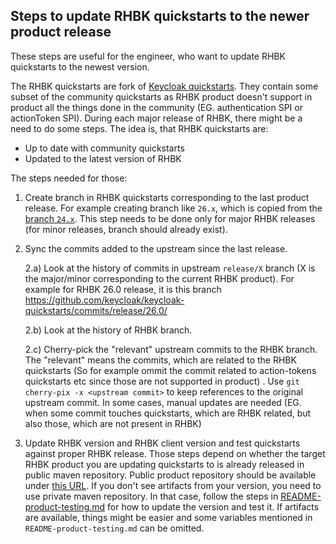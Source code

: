 Steps to update RHBK quickstarts to the newer product release
-------------------------------------------------------------

These steps are useful for the engineer, who want to update RHBK quickstarts to the newest version.

The RHBK quickstarts are fork of [Keycloak quickstarts](https://github.com/keycloak/keycloak-quickstarts). They contain some subset of the community quickstarts as RHBK product doesn't
support in product all the things done in the community (EG. authentication SPI or actionToken SPI). During each major release of RHBK, there
might be a need to do some steps. The idea is, that RHBK quickstarts are:
- Up to date with community quickstarts
- Updated to the latest version of RHBK

The steps needed for those:

1) Create branch in RHBK quickstarts corresponding to the last product release. For example creating branch like `26.x`, which is copied from
the [branch `24.x`](https://github.com/redhat-developer/rhbk-quickstarts/tree/24.x). This step needs to be done only for 
major RHBK releases (for minor releases, branch should already exist).

2) Sync the commits added to the upstream since the last release.
   
   2.a) Look at the history of commits in upstream `release/X` branch (X is the major/minor corresponding to the current RHBK product). For
        example for RHBK 26.0 release, it is this branch https://github.com/keycloak/keycloak-quickstarts/commits/release/26.0/
   
   2.b) Look at the history of RHBK branch.
   
   2.c) Cherry-pick the "relevant" upstream commits to the RHBK branch. The "relevant" means the commits, which are related to the RHBK
        quickstarts (So for example ommit the commit related to action-tokens quickstarts etc since those are not supported 
        in product) . Use `git cherry-pix -x <upstream commit>` to keep references to the original upstream commit. In some 
        cases, manual updates are needed (EG. when some commit touches quickstarts, which are RHBK related, but also those, 
        which are not present in RHBK)

3) Update RHBK version and RHBK client version and test quickstarts against proper RHBK release. Those steps depend on whether 
the target RHBK product you are updating quickstarts to is already released in public maven repository.
Public product repository should be available under [this URL](https://maven.repository.redhat.com/ga/org/keycloak/). If you 
don't see artifacts from your version, you need to use private maven repository. In that case, follow the steps in 
[README-product-testing.md](README-product-testing.md) for how to update the version and test it. If artifacts are available,
things might be easier and some variables mentioned in `README-product-testing.md` can be omitted.
